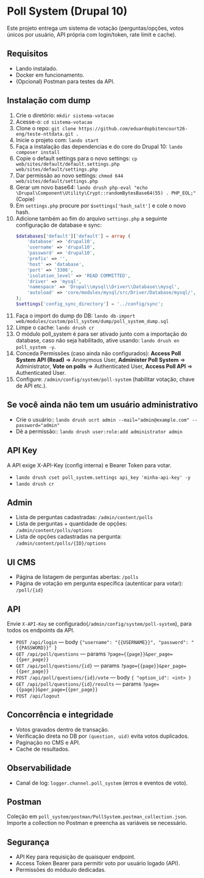 # Poll System (Drupal 10)
Este projeto entrega um sistema de votação (perguntas/opções, votos únicos por usuário, API própria com login/token, rate limit e cache).

## Requisitos
- Lando instalado.
- Docker em funcionamento.
- (Opcional) Postman para testes da API.


## Instalação com dump
1. Crie o diretório: `mkdir sistema-votacao`
2. Acesse-o: `cd sistema-votacao`
3. Clone o repo: `git clone https://github.com/eduardopbitencourt26-eng/teste-nttdata.git .`
4. Inicie o projeto com: `lando start`
5. Faça a instalação das dependencias e do core do Drupal 10: `lando composer install`
6. Copie o default settings para o novo settings: `cp web/sites/default/default.settings.php web/sites/default/settings.php`
7. Dar permissão ao novo settings: `chmod 644 web/sites/default/settings.php`
8. Gerar um novo base64: `lando drush php-eval "echo \Drupal\Component\Utility\Crypt::randomBytesBase64(55) . PHP_EOL;"` (Copie)
9. Em `settings.php` procure por `$settings['hash_salt']` e cole o novo hash.
10. Adicione também ao fim do arquivo `settings.php` a seguinte configuração de database e sync:
    ```php
    $databases['default']['default'] = array (
        'database' => 'drupal10',
        'username' => 'drupal10',
        'password' => 'drupal10',
        'prefix' => '',
        'host' => 'database',
        'port' => '3306',
        'isolation_level' => 'READ COMMITTED',
        'driver' => 'mysql',
        'namespace' => 'Drupal\\mysql\\Driver\\Database\\mysql',
        'autoload' => 'core/modules/mysql/src/Driver/Database/mysql/',
    );
    $settings['config_sync_directory'] = '../config/sync';
    ```
11. Faça o import do dump do DB: `lando db-import web/modules/custom/poll_system/dump/poll_system_dump.sql`
12. Limpe o cache: `lando drush cr`
13. O módulo poll_system é para ser ativado junto com a importação do database, caso não seja habilitado, ative usando: `lando drush en poll_system -y`.
14. Conceda Permissões (caso ainda não configurados):
    **Access Poll System API (Read)** => Anonymous User,
    **Administer Poll System** => Administrator, 
    **Vote on polls** => Authenticated User, 
    **Access Poll API** => Authenticated User.
15. Configure: `/admin/config/system/poll-system` (habilitar votação, chave de API etc.).

## Se você ainda não tem um usuário administrativo
- Crie o usuário:: `lando drush ucrt admin --mail="admin@example.com" --password="admin"`
- Dê a permissão:: `lando drush user:role:add administrator admin`

## API Key
A API exige X-API-Key (config interna) e Bearer Token para votar.
- `lando drush cset poll_system.settings api_key 'minha-api-key' -y`
- `lando drush cr`

## Admin
- Lista de perguntas cadastradas: `/admin/content/polls`
- Lista de perguntas + quantidade de opções: `/admin/content/polls/options`
- Lista de opções cadastradas na pergunta: `/admin/content/polls/{ID}/options`

## UI CMS
- Página de listagem de perguntas abertas: `/polls`
- Página de votação em pergunta específica (autenticar para votar): `/poll/{id}`

## API
Envie `X-API-Key` se configurado(`/admin/config/system/poll-system`), para todos os endpoints da API.

- `POST /api/login` — body `{"username": "{{USERNAME}}", "password": "{{PASSWORD}}" }`
- `GET /api/poll/questions` — params `?page={{page}}&per_page={{per_page}}`
- `GET /api/poll/questions/{id}` — params `?page={{page}}&per_page={{per_page}}`
- `POST /api/poll/questions/{id}/vote` — body `{ "option_id": <int> }`
- `GET /api/poll/questions/{id}/results` — params `?page={{page}}&per_page={{per_page}}`
- `POST /api/logout` 

## Concorrência e integridade
- Votos gravados dentro de transação. 
- Verificação direta no DB por `(question, uid)` evita votos duplicados.
- Paginação no CMS e API.
- Cache de resultados.


## Observabilidade
- Canal de log: `logger.channel.poll_system` (erros e eventos de voto).


## Postman
Coleção em `poll_system/postman/PollSystem.postman_collection.json`. Importe a collection no Postman e preencha as variáveis se necessário.

## Segurança
- API Key para requisição de quaisquer endpoint.
- Access Token Bearer para permitir voto por usuário logado (API).
- Permissões do móduulo dedicadas.
